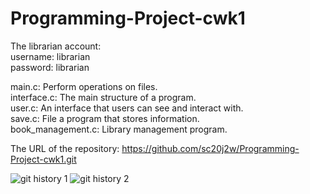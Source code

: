 # Programming-Project-cwk1

The librarian account:                                            
username: librarian                                                    
password: librarian

main.c: Perform operations on files.                                                                     
interface.c: The main structure of a program.                                        
user.c: An interface that users can see and interact with.                      
save.c: File a program that stores information.                          
book_management.c: Library management program.

The URL of the repository: https://github.com/sc20j2w/Programming-Project-cwk1.git

![git history 1](https://user-images.githubusercontent.com/101088483/162368135-83beecef-9d1e-481e-bba7-5b20024649df.png)
![git history 2](https://user-images.githubusercontent.com/101088483/162368143-5fe93c27-c8bf-43aa-a25c-760d2863440a.png)